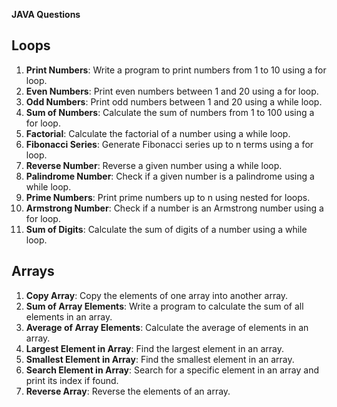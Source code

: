 **JAVA Questions**

## Loops
1. **Print Numbers**: Write a program to print numbers from 1 to 10 using a for loop.
2. **Even Numbers**: Print even numbers between 1 and 20 using a for loop.
3. **Odd Numbers**: Print odd numbers between 1 and 20 using a while loop.
4. **Sum of Numbers**: Calculate the sum of numbers from 1 to 100 using a for loop.
5. **Factorial**: Calculate the factorial of a number using a while loop.
6. **Fibonacci Series**: Generate Fibonacci series up to n terms using a for loop.
7. **Reverse Number**: Reverse a given number using a while loop.
8. **Palindrome Number**: Check if a given number is a palindrome using a while loop.
9. **Prime Numbers**: Print prime numbers up to n using nested for loops.
10. **Armstrong Number**: Check if a number is an Armstrong number using a for loop.
11. **Sum of Digits**: Calculate the sum of digits of a number using a while loop.

## Arrays
1. **Copy Array**: Copy the elements of one array into another array.
2. **Sum of Array Elements**: Write a program to calculate the sum of all elements in an array.
3. **Average of Array Elements**: Calculate the average of elements in an array.
4. **Largest Element in Array**: Find the largest element in an array.
5. **Smallest Element in Array**: Find the smallest element in an array.
6. **Search Element in Array**: Search for a specific element in an array and print its index if found.
7. **Reverse Array**: Reverse the elements of an array.